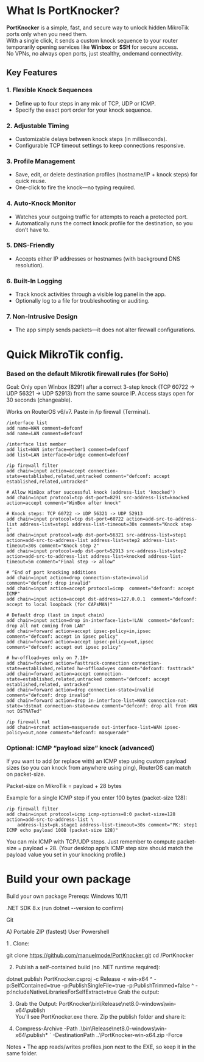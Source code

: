 # What Is PortKnocker?
**PortKnocker** is a simple, fast, and secure way to unlock hidden MikroTik ports only when you need them.  
With a single click, it sends a custom knock sequence to your router temporarily opening services like **Winbox** or **SSH** for secure access.  
No VPNs, no always open ports, just stealthy, ondemand connectivity.

## Key Features

### 1. Flexible Knock Sequences
- Define up to four steps in any mix of TCP, UDP or ICMP.  
- Specify the exact port order for your knock sequence.  

### 2. Adjustable Timing
- Customizable delays between knock steps (in milliseconds).  
- Configurable TCP timeout settings to keep connections responsive.  

### 3. Profile Management
- Save, edit, or delete destination profiles (hostname/IP + knock steps) for quick reuse.  
- One-click to fire the knock—no typing required.  

### 4. Auto-Knock Monitor
- Watches your outgoing traffic for attempts to reach a protected port.  
- Automatically runs the correct knock profile for the destination, so you don’t have to.  

### 5. DNS-Friendly
- Accepts either IP addresses or hostnames (with background DNS resolution).  

### 6. Built-In Logging
- Track knock activities through a visible log panel in the app.  
- Optionally log to a file for troubleshooting or auditing.  

### 7. Non-Intrusive Design
- The app simply sends packets—it does not alter firewall configurations.  



# Quick MikroTik config. 
### Based on the default Mikrotik firewall rules (for SoHo)

Goal: Only open Winbox (8291) after a correct 3-step knock (TCP 60722 → UDP 56321 → UDP 52913) from the same source IP. Access stays open for 30 seconds (changeable).

Works on RouterOS v6/v7. Paste in /ip firewall (Terminal).

```
/interface list
add name=WAN comment=defconf
add name=LAN comment=defconf

/interface list member
add list=WAN interface=ether1 comment=defconf
add list=LAN interface=bridge comment=defconf

/ip firewall filter
add chain=input action=accept connection-state=established,related,untracked comment="defconf: accept established,related,untracked"

# Allow WinBox after successful knock (address-list 'knocked')
add chain=input protocol=tcp dst-port=8291 src-address-list=knocked action=accept comment="WinBox after knock"

# Knock steps: TCP 60722 -> UDP 56321 -> UDP 52913
add chain=input protocol=tcp dst-port=60722 action=add-src-to-address-list address-list=step1 address-list-timeout=30s comment="Knock step 1"
add chain=input protocol=udp dst-port=56321 src-address-list=step1 action=add-src-to-address-list address-list=step2 address-list-timeout=30s comment="Knock step 2"
add chain=input protocol=udp dst-port=52913 src-address-list=step2 action=add-src-to-address-list address-list=knocked address-list-timeout=5m comment="Final step -> allow"

# ^End of port knocking additions
add chain=input action=drop connection-state=invalid  comment="defconf: drop invalid"
add chain=input action=accept protocol=icmp  comment="defconf: accept ICMP"
add chain=input action=accept dst-address=127.0.0.1  comment="defconf: accept to local loopback (for CAPsMAN)"

# Default drop (last in input chain)
add chain=input action=drop in-interface-list=!LAN  comment="defconf: drop all not coming from LAN"
add chain=forward action=accept ipsec-policy=in,ipsec  comment="defconf: accept in ipsec policy"
add chain=forward action=accept ipsec-policy=out,ipsec  comment="defconf: accept out ipsec policy"

# hw-offload=yes only on 7.18+
add chain=forward action=fasttrack-connection connection-state=established,related hw-offload=yes comment="defconf: fasttrack"
add chain=forward action=accept connection-state=established,related,untracked comment="defconf: accept established,related, untracked"
add chain=forward action=drop connection-state=invalid  comment="defconf: drop invalid"
add chain=forward action=drop in-interface-list=WAN connection-nat-state=!dstnat connection-state=new comment="defconf: drop all from WAN not DSTNATed"

/ip firewall nat
add chain=srcnat action=masquerade out-interface-list=WAN ipsec-policy=out,none comment="defconf: masquerade"
```

### Optional: ICMP “payload size” knock (advanced)

If you want to add (or replace with) an ICMP step using custom payload sizes (so you can knock from anywhere using ping), RouterOS can match on packet-size.

Packet-size on MikroTik = payload + 28 bytes

Example for a single ICMP step if you enter 100 bytes (packet-size 128):

```
/ip firewall filter
add chain=input protocol=icmp icmp-options=8:0 packet-size=128 action=add-src-to-address-list \
    address-list=pk.stage1 address-list-timeout=30s comment="PK: step1 ICMP echo payload 100B (packet-size 128)"
```
You can mix ICMP with TCP/UDP steps. Just remember to compute packet-size = payload + 28.
(Your desktop app’s ICMP step size should match the payload value you set in your knocking profile.)


# Build your own package


Build your own package
Prereqs: Windows 10/11

.NET SDK 8.x (run dotnet --version to confirm)

Git

A) Portable ZIP (fastest) User Powershell

1 . Clone:

git clone https://github.com/manuelmode/PortKnocker.git
cd <repo>/PortKnocker

2. Publish a self-contained build (no .NET runtime required): 

dotnet publish PortKnocker.csproj -c Release -r win-x64 ^
  -p:SelfContained=true -p:PublishSingleFile=true -p:PublishTrimmed=false ^
  -p:IncludeNativeLibrariesForSelfExtract=true
Grab the output:

3. Grab the Output:
PortKnocker\bin\Release\net8.0-windows\win-x64\publish\
You’ll see PortKnocker.exe there. Zip the publish folder and share it:


4. Compress-Archive -Path .\bin\Release\net8.0-windows\win-x64\publish\* `
  -DestinationPath ..\PortKnocker-win-x64.zip -Force
  
Notes
• The app reads/writes profiles.json next to the EXE, so keep it in the same folder.


